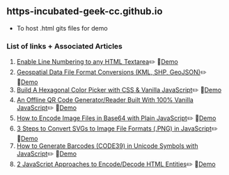 ## https-incubated-geek-cc.github.io
- To host .html gits files for demo

### List of links + Associated Articles

<ol>
	<li><a href='https://medium.com/weekly-webtips/enable-line-numbering-to-any-html-textarea-35e15ea320e2' target='_blank'>Enable Line Numbering to any HTML Textarea</a>✏️ 🔗<a href='https://incubated-geek-cc.github.io/code-editors/' target='_blank'>Demo</a></li>
	<li><a href='https://towardsdatascience.com/geospatial-file-format-conversions-kml-shp-geojson-25261beb2153' target='_blank'>Geospatial Data File Format Conversions (KML, SHP, GeoJSON)</a>✏️ 🔗<a href='https://incubated-geek-cc.github.io/geospatial-data-convertors/' target='_blank'>Demo</a></li>
	<li><a href='https://medium.com/weekly-webtips/build-a-hexagonal-color-picker-with-css-vanilla-javascript-36e62d10527' target='_blank'>Build A Hexagonal Color Picker with CSS & Vanilla JavaScript</a>✏️ 🔗<a href='https://incubated-geek-cc.github.io/hexagonal-picker/' target='_blank'>Demo</a></li>
	<li><a href='https://javascript.plainenglish.io/an-offline-qr-code-generator-reader-built-in-100-vanilla-javascript-b7e8aec812e8' target='_blank'>An Offline QR Code Generator/Reader Built With 100% Vanilla JavaScript</a>✏️ 🔗<a href='https://incubated-geek-cc.github.io/qr-utility/' target='_blank'>Demo</a></li>
	<li><a href='https://javascript.plainenglish.io/how-to-encode-image-files-in-base64-with-plain-javascript-4927fa08e063' target='_blank'>How to Encode Image Files in Base64 with Plain JavaScript</a>✏️ 🔗<a href='https://incubated-geek-cc.github.io/encode-base64/' target='_blank'>Demo</a></li>
	<li><a href='https://javascript.plainenglish.io/3-steps-to-convert-svgs-to-image-file-formats-png-in-javascript-5394bf837185' target='_blank'>3 Steps to Convert SVGs to Image File Formats (.PNG) in JavaScript</a>✏️ 🔗<a href='https://incubated-geek-cc.github.io/svg2png/' target='_blank'>Demo</a></li>
	<li><a href='https://medium.com/weekly-webtips/how-to-generate-barcodes-code39-in-unicode-symbols-with-javascript-3d53559b877c' target='_blank'>How to Generate Barcodes (CODE39) in Unicode Symbols with JavaScript</a>✏️ 🔗<a href='https://incubated-geek-cc.github.io/barcode-39/' target='_blank'>Demo</a></li>
	<li><a href='https://javascript.plainenglish.io/here-are-2-javascript-approaches-to-encode-decode-html-entities-52989bb12031' target='_blank'>2 JavaScript Approaches to Encode/Decode HTML Entities</a>✏️ 🔗<a href='https://incubated-geek-cc.github.io/html-encode-decode/' target='_blank'>Demo</a></li>
</ol>